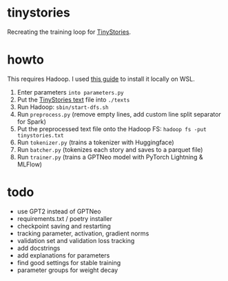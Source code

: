 # tinystories
Recreating the training loop for [TinyStories](https://arxiv.org/abs/2305.07759).

# howto
This requires Hadoop. I used [this guide](https://kontext.tech/article/978/install-hadoop-332-in-wsl-on-windows) to install it locally on WSL.

1. Enter parameters ```into parameters.py```
2. Put the [TinyStories text](https://huggingface.co/datasets/roneneldan/TinyStories/blob/main/TinyStories-train.txt) file into ```./texts```
3. Run Hadoop: ```sbin/start-dfs.sh```
4. Run ```preprocess.py``` (remove empty lines, add custom line split separator for Spark)
5. Put the preprocessed text file onto the Hadoop FS: ```hadoop fs -put tinystories.txt```
6. Run ```tokenizer.py``` (trains a tokenizer with Huggingface)
7. Run ```batcher.py``` (tokenizes each story and saves to a parquet file)
8. Run ```trainer.py``` (trains a GPTNeo model with PyTorch Lightning & MLFlow)

# todo
- use GPT2 instead of GPTNeo
- requirements.txt / poetry installer
- checkpoint saving and restarting
- tracking parameter, activation, gradient norms
- validation set and validation loss tracking
- add docstrings
- add explanations for parameters
- find good settings for stable training
- parameter groups for weight decay
